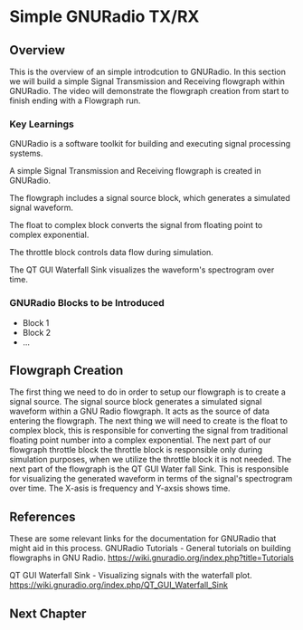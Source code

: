 # Simple GNURadio TX/RX
## Overview
This is the overview of an simple introdcution to GNURadio. In this section we will build a simple Signal Transmission and Receiving flowgraph within GNURadio.
The video will demonstrate the flowgraph creation from start to finish ending with a Flowgraph run.

### Key Learnings
GNURadio is a software toolkit for building and executing signal processing systems.

A simple Signal Transmission and Receiving flowgraph is created in GNURadio.

The flowgraph includes a signal source block, which generates a simulated signal waveform.

The float to complex block converts the signal from floating point to complex exponential.

The throttle block controls data flow during simulation.

The QT GUI Waterfall Sink visualizes the waveform's spectrogram over time.

### GNURadio Blocks to be Introduced
* Block 1
* Block 2
* ...



## Flowgraph Creation
The first thing we need to do in order to setup our flowgraph is to create a signal source. The signal source block generates a simulated signal waveform within a GNU Radio flowgraph. It acts as the source of data entering the flowgraph. The next thing we will need to create is the float to complex block, this is responsible for converting the signal from traditional floating point number into a complex exponential. The next part of our flowgraph throttle block the throttle block is responsible only during simulation purposes, when we utilize the throttle block it is not needed. The next part of the flowgraph is the QT GUI Water fall Sink. This is responsible for visualizing the generated waveform in terms of the signal's spectrogram over time. The X-asis is frequency and Y-axsis shows time. 

## References
These are some relevant links for the documentation for GNURadio that might aid in this process. 
GNURadio Tutorials - General tutorials on building flowgraphs in GNU Radio.
https://wiki.gnuradio.org/index.php?title=Tutorials

QT GUI Waterfall Sink - Visualizing signals with the waterfall plot.
https://wiki.gnuradio.org/index.php/QT_GUI_Waterfall_Sink

## Next Chapter